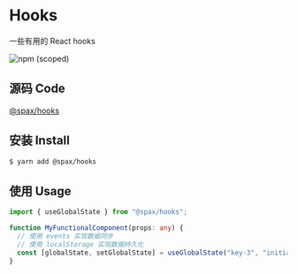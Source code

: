 # Hooks

一些有用的 React hooks

![npm (scoped)](https://img.shields.io/npm/v/@spax/hooks?color=4caf50)

## 源码 Code

[@spax/hooks](https://github.com/spaxjs/spax/tree/master/packages/hooks)

## 安装 Install

```bash
$ yarn add @spax/hooks
```

## 使用 Usage

```typescript
import { useGlobalState } from "@spax/hooks";

function MyFunctionalComponent(props: any) {
  // 使用 events 实现数据同步
  // 使用 localStorage 实现数据持久化
  const [globalState, setGlobalState] = useGlobalState("key-3", "initial value");
}
```
